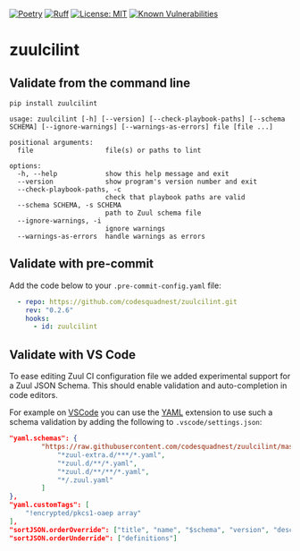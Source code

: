 [![Poetry](https://img.shields.io/endpoint?url=https://python-poetry.org/badge/v0.json)](https://python-poetry.org/)
[![Ruff](https://img.shields.io/endpoint?url=https://raw.githubusercontent.com/astral-sh/ruff/main/assets/badge/v2.json)](https://github.com/astral-sh/ruff)
[![License: MIT](https://img.shields.io/badge/License-MIT-yellow.svg)](https://opensource.org/licenses/MIT)
[![Known Vulnerabilities](https://snyk.io/test/github/codesquadnest/zuulcilint/badge.svg)](https://snyk.io/advisor/python/zuulcilint)

# zuulcilint

## Validate from the command line

```
pip install zuulcilint

usage: zuulcilint [-h] [--version] [--check-playbook-paths] [--schema SCHEMA] [--ignore-warnings] [--warnings-as-errors] file [file ...]

positional arguments:
  file                  file(s) or paths to lint

options:
  -h, --help            show this help message and exit
  --version             show program's version number and exit
  --check-playbook-paths, -c
                        check that playbook paths are valid
  --schema SCHEMA, -s SCHEMA
                        path to Zuul schema file
  --ignore-warnings, -i
                        ignore warnings
  --warnings-as-errors  handle warnings as errors
```

## Validate with pre-commit

Add the code below to your `.pre-commit-config.yaml` file:

```yaml
  - repo: https://github.com/codesquadnest/zuulcilint.git
    rev: "0.2.6"
    hooks:
      - id: zuulcilint
```


## Validate with VS Code

To ease editing Zuul CI configuration file we added experimental support for
a Zuul JSON Schema. This should enable validation and auto-completion in
code editors.

For example on [VSCode](https://code.visualstudio.com) you can use the [YAML](https://marketplace.visualstudio.com/items?itemName=redhat.vscode-yaml) extension to use such a schema
validation by adding the following to `.vscode/settings.json`:


```json
"yaml.schemas": {
        "https://raw.githubusercontent.com/codesquadnest/zuulcilint/master/zuulcilint/zuul-schema.json": [
            "*zuul-extra.d/***/*.yaml",
            "*zuul.d/**/*.yaml",
            "*zuul.d/**/**/*.yaml",
            "*/.zuul.yaml"
        ]
},
"yaml.customTags": [
    "!encrypted/pkcs1-oaep array"
],
"sortJSON.orderOverride": ["title", "name", "$schema", "version", "description", "type"],
"sortJSON.orderUnderride": ["definitions"]

```
